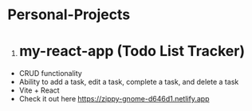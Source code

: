 # Personal-Projects
 
1. # my-react-app (Todo List Tracker)
- CRUD functionality
- Ability to add a task, edit a task, complete a task, and delete a task
- Vite + React
- Check it out here https://zippy-gnome-d646d1.netlify.app
